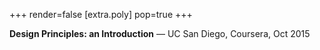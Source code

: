 +++
render=false
[extra.poly]
pop=true
+++

**Design Principles: an Introduction** — UC San Diego, Coursera, Oct 2015
